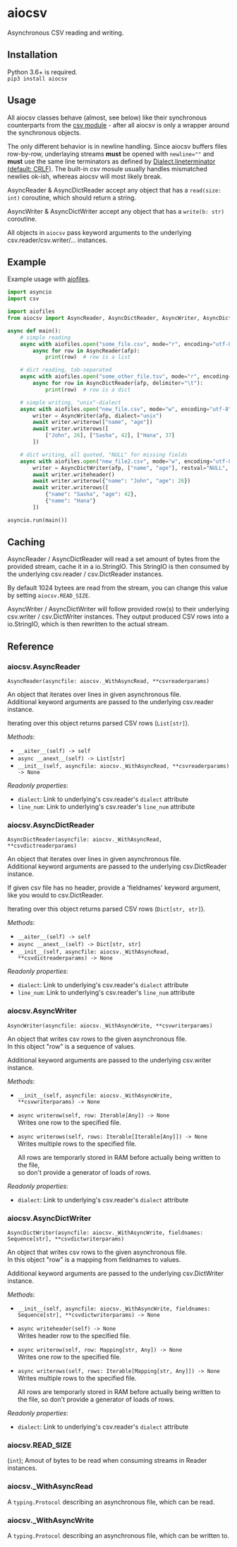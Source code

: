 # aiocsv

Asynchronous CSV reading and writing.  


## Installation

Python 3.6+ is required.  
`pip3 install aiocsv`


## Usage

All aiocsv classes behave (almost, see below) like their synchronous counterparts from the [csv module](https://docs.python.org/3/library/csv.html) -
after all aiocsv is only a wrapper around the synchronous objects.

The only different behavior is in newline handling. Since aiocsv buffers files row-by-row,
underlaying streams **must** be opened with `newline=""` and **must** use the same line terminators
as defined by [Dialect.lineterminator (default: CRLF)](https://docs.python.org/3/library/csv.html#csv.Dialect.lineterminator).
The built-in csv mosule usually handles mismatched newlies ok-ish, whereas aiocsv will most likely break. 

AsyncReader & AsyncDictReader accept any object that has a `read(size: int)` coroutine,
which should return a string.

AsyncWriter & AsyncDictWriter accept any object that has a `write(b: str)` coroutine.

All objects in `aiocsv` pass keyword arguments to the underlying
csv.reader/csv.writer/... instances.

## Example

Example usage with [aiofiles](https://pypi.org/project/aiofiles/).

```python
import asyncio
import csv

import aiofiles
from aiocsv import AsyncReader, AsyncDictReader, AsyncWriter, AsyncDictWriter

async def main():
    # simple reading
    async with aiofiles.open("some_file.csv", mode="r", encoding="utf-8", newline="") as afp:
        async for row in AsyncReader(afp):
            print(row)  # row is a list

    # dict reading, tab-separated
    async with aiofiles.open("some_other_file.tsv", mode="r", encoding="utf-8", newline="") as afp:
        async for row in AsyncDictReader(afp, delimiter="\t"):
            print(row)  # row is a dict

    # simple writing, "unix"-dialect
    async with aiofiles.open("new_file.csv", mode="w", encoding="utf-8", newline="") as afp:
        writer = AsyncWriter(afp, dialect="unix")
        await writer.writerow(["name", "age"])
        await writer.writerows([
            ["John", 26], ["Sasha", 42], ["Hana", 37]
        ])

    # dict writing, all quoted, "NULL" for missing fields
    async with aiofiles.open("new_file2.csv", mode="w", encoding="utf-8", newline="") as afp:
        writer = AsyncDictWriter(afp, ["name", "age"], restval="NULL", quoting=csv.QUOTE_ALL)
        await writer.writeheader()
        await writer.writerow({"name": "John", "age": 26})
        await writer.writerows([
            {"name": "Sasha", "age": 42},
            {"name": "Hana"}
        ])

asyncio.run(main())
```

## Caching

AsyncReader / AsyncDictReader will read a set amount of bytes from the provided stream,
cache it in a io.StringIO. This StringIO is then consumed by the
underlying csv.reader / csv.DictReader instances.

By default 1024 bytees are read from the stream,
you can change this value by setting `aiocsv.READ_SIZE`.


AsyncWriter / AsyncDictWriter will follow provided row(s) to their
underlying csv.writer / csv.DictWriter instances.
They output produced CSV rows into a io.StringIO, which is then rewritten to the actual stream.


## Reference


### aiocsv.AsyncReader
`AsyncReader(asyncfile: aiocsv._WithAsyncRead, **csvreaderparams)`

An object that iterates over lines in given asynchronous file.  
Additional keyword arguments are passed to the underlying csv.reader instance.

Iterating over this object returns parsed CSV rows (`List[str]`).

*Methods*:
- `__aiter__(self) -> self`
- `async __anext__(self) -> List[str]`
- `__init__(self, asyncfile: aiocsv._WithAsyncRead, **csvreaderparams) -> None`

*Readonly properties*:
- `dialect`: Link to underlying's csv.reader's `dialect` attribute
- `line_num`: Link to underlying's csv.reader's `line_num` attribute


### aiocsv.AsyncDictReader
`AsyncDictReader(asyncfile: aiocsv._WithAsyncRead, **csvdictreaderparams)`

An object that iterates over lines in given asynchronous file.  
Additional keyword arguments are passed to the underlying csv.DictReader instance.

If given csv file has no header, provide a 'fieldnames' keyword argument,  
like you would to csv.DictReader.

Iterating over this object returns parsed CSV rows (`Dict[str, str]`).

*Methods*:
- `__aiter__(self) -> self`
- `async __anext__(self) -> Dict[str, str]`
- `__init__(self, asyncfile: aiocsv._WithAsyncRead, **csvdictreaderparams) -> None`

*Readonly properties*:
- `dialect`: Link to underlying's csv.reader's `dialect` attribute
- `line_num`: Link to underlying's csv.reader's `line_num` attribute


### aiocsv.AsyncWriter
`AsyncWriter(asyncfile: aiocsv._WithAsyncWrite, **csvwriterparams)`

An object that writes csv rows to the given asynchronous file.  
In this object "row" is a sequence of values.

Additional keyword arguments are passed to the underlying csv.writer instance.

*Methods*:
- `__init__(self, asyncfile: aiocsv._WithAsyncWrite, **csvwriterparams) -> None`
- `async writerow(self, row: Iterable[Any]) -> None`  
    Writes one row to the specified file.

- `async writerows(self, rows: Iterable[Iterable[Any]]) -> None`  
    Writes multiple rows to the specified file.
    
    All rows are temporarly stored in RAM before actually being written to the file,  
    so don't provide a generator of loads of rows.

*Readonly properties*:
- `dialect`: Link to underlying's csv.reader's `dialect` attribute


### aiocsv.AsyncDictWriter
`AsyncDictWriter(asyncfile: aiocsv._WithAsyncWrite, fieldnames: Sequence[str], **csvdictwriterparams)`

An object that writes csv rows to the given asynchronous file.  
In this object "row" is a mapping from fieldnames to values.

Additional keyword arguments are passed to the underlying csv.DictWriter instance.

*Methods*:
-  ``__init__(self, asyncfile: aiocsv._WithAsyncWrite, fieldnames: Sequence[str], **csvdictwriterparams) -> None``
- `async writeheader(self) -> None`  
    Writes header row to the specified file.

- `async writerow(self, row: Mapping[str, Any]) -> None`  
    Writes one row to the specified file.

- `async writerows(self, rows: Iterable[Mapping[str, Any]]) -> None`  
    Writes multiple rows to the specified file.
    
    All rows are temporarly stored in RAM before actually being written to the file,
    so don't provide a generator of loads of rows.

*Readonly properties*:
- `dialect`: Link to underlying's csv.reader's `dialect` attribute


### aiocsv.READ_SIZE
(`int`); Amout of bytes to be read when consuming streams in Reader instances.



### aiocsv._WithAsyncRead
A `typing.Protocol` describing an asynchronous file, which can be read.


### aiocsv._WithAsyncWrite
A `typing.Protocol` describing an asynchronous file, which can be written to.
